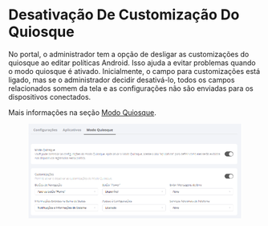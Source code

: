 # Desativação De Customização Do Quiosque

No portal, o administrador tem a opção de desligar as customizações do quiosque ao editar políticas Android. Isso ajuda a evitar problemas quando o modo quiosque é ativado. Inicialmente, o campo para customizações está ligado, mas se o administrador decidir desativá-lo, todos os campos relacionados somem da tela e as configurações não são enviadas para os dispositivos conectados.

Mais informações na seção [Modo Quiosque](../../portal/configuracoes/gerenciar-politicas/editar-politica-android/modo-quiosque.md).

<figure><img src="../../../.gitbook/assets/image (349) (1).png" alt=""><figcaption></figcaption></figure>
